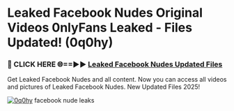 # Leaked Facebook Nudes Original Videos 0nlyFans Leaked - Files Updated! (0q0hy)

<h3>🔴 CLICK HERE 🌐==►► <a href="https://tinyurl.com/yrmya6cz" rel="nofollow">Leaked Facebook Nudes Updated Files</a></h3>

Get Leaked Facebook Nudes and all content. Now you can access all videos and pictures of Leaked Facebook Nudes. New Updated Files 2025!

[![0q0hy](https://i.imgur.com/FMdXYCs.gif)](https://tinyurl.com/yrmya6cz)
facebook nude leaks